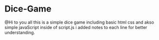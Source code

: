 # Dice-Game

@Hi to you all
this is a simple dice game including basic html css and akso simple javaScript
inside of script.js i added notes to each line for better understanding.
